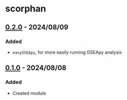 # scorphan

## [0.2.0] - 2024/08/09

### Added

- `easyGSEApy`, for more easily running GSEApy analysis

## [0.1.0] - 2024/08/08

### Added

- Created module

[0.2.0]: https://github.com/milescsmith/scorphan/releases/compare/0.1.0..0.2.0
[0.1.0]: https://github.com/milescsmith/scorphan/releases/tag/v0.0.1
